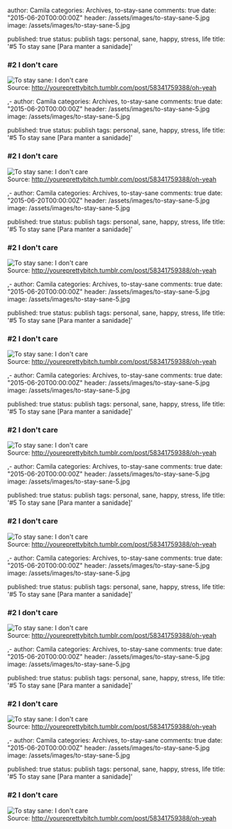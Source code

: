 
author: Camila
categories: Archives, to-stay-sane
comments: true
date: "2015-06-20T00:00:00Z"
header: /assets/images/to-stay-sane-5.jpg
image: /assets/images/to-stay-sane-5.jpg
 
published: true
status: publish
tags: personal, sane, happy, stress, life
title: '#5 To stay sane [Para manter a sanidade]'


<h3>#2 I don't care</h3>

<img title="To stay sane: I don't care" alt="To stay sane: I don't care" src="/assets/images/to-stay-sane-5.jpg" /><br>
Source: <a href="http://youreprettybitch.tumblr.com/post/58341759388/oh-yeah" target="_blank">http://youreprettybitch.tumblr.com/post/58341759388/oh-yeah</a><br>

,-
author: Camila
categories: Archives, to-stay-sane
comments: true
date: "2015-06-20T00:00:00Z"
header: /assets/images/to-stay-sane-5.jpg
image: /assets/images/to-stay-sane-5.jpg
 
published: true
status: publish
tags: personal, sane, happy, stress, life
title: '#5 To stay sane [Para manter a sanidade]'


<h3>#2 I don't care</h3>

<img title="To stay sane: I don't care" alt="To stay sane: I don't care" src="/assets/images/to-stay-sane-5.jpg" /><br>
Source: <a href="http://youreprettybitch.tumblr.com/post/58341759388/oh-yeah" target="_blank">http://youreprettybitch.tumblr.com/post/58341759388/oh-yeah</a><br>


,-
author: Camila
categories: Archives, to-stay-sane
comments: true
date: "2015-06-20T00:00:00Z"
header: /assets/images/to-stay-sane-5.jpg
image: /assets/images/to-stay-sane-5.jpg
 
published: true
status: publish
tags: personal, sane, happy, stress, life
title: '#5 To stay sane [Para manter a sanidade]'


<h3>#2 I don't care</h3>

<img title="To stay sane: I don't care" alt="To stay sane: I don't care" src="/assets/images/to-stay-sane-5.jpg" /><br>
Source: <a href="http://youreprettybitch.tumblr.com/post/58341759388/oh-yeah" target="_blank">http://youreprettybitch.tumblr.com/post/58341759388/oh-yeah</a><br>

,-
author: Camila
categories: Archives, to-stay-sane
comments: true
date: "2015-06-20T00:00:00Z"
header: /assets/images/to-stay-sane-5.jpg
image: /assets/images/to-stay-sane-5.jpg
 
published: true
status: publish
tags: personal, sane, happy, stress, life
title: '#5 To stay sane [Para manter a sanidade]'


<h3>#2 I don't care</h3>

<img title="To stay sane: I don't care" alt="To stay sane: I don't care" src="/assets/images/to-stay-sane-5.jpg" /><br>
Source: <a href="http://youreprettybitch.tumblr.com/post/58341759388/oh-yeah" target="_blank">http://youreprettybitch.tumblr.com/post/58341759388/oh-yeah</a><br>

,-
author: Camila
categories: Archives, to-stay-sane
comments: true
date: "2015-06-20T00:00:00Z"
header: /assets/images/to-stay-sane-5.jpg
image: /assets/images/to-stay-sane-5.jpg
 
published: true
status: publish
tags: personal, sane, happy, stress, life
title: '#5 To stay sane [Para manter a sanidade]'


<h3>#2 I don't care</h3>

<img title="To stay sane: I don't care" alt="To stay sane: I don't care" src="/assets/images/to-stay-sane-5.jpg" /><br>
Source: <a href="http://youreprettybitch.tumblr.com/post/58341759388/oh-yeah" target="_blank">http://youreprettybitch.tumblr.com/post/58341759388/oh-yeah</a><br>


,-
author: Camila
categories: Archives, to-stay-sane
comments: true
date: "2015-06-20T00:00:00Z"
header: /assets/images/to-stay-sane-5.jpg
image: /assets/images/to-stay-sane-5.jpg
 
published: true
status: publish
tags: personal, sane, happy, stress, life
title: '#5 To stay sane [Para manter a sanidade]'


<h3>#2 I don't care</h3>

<img title="To stay sane: I don't care" alt="To stay sane: I don't care" src="/assets/images/to-stay-sane-5.jpg" /><br>
Source: <a href="http://youreprettybitch.tumblr.com/post/58341759388/oh-yeah" target="_blank">http://youreprettybitch.tumblr.com/post/58341759388/oh-yeah</a><br>


,-
author: Camila
categories: Archives, to-stay-sane
comments: true
date: "2015-06-20T00:00:00Z"
header: /assets/images/to-stay-sane-5.jpg
image: /assets/images/to-stay-sane-5.jpg
 
published: true
status: publish
tags: personal, sane, happy, stress, life
title: '#5 To stay sane [Para manter a sanidade]'


<h3>#2 I don't care</h3>

<img title="To stay sane: I don't care" alt="To stay sane: I don't care" src="/assets/images/to-stay-sane-5.jpg" /><br>
Source: <a href="http://youreprettybitch.tumblr.com/post/58341759388/oh-yeah" target="_blank">http://youreprettybitch.tumblr.com/post/58341759388/oh-yeah</a><br>

,-
author: Camila
categories: Archives, to-stay-sane
comments: true
date: "2015-06-20T00:00:00Z"
header: /assets/images/to-stay-sane-5.jpg
image: /assets/images/to-stay-sane-5.jpg
 
published: true
status: publish
tags: personal, sane, happy, stress, life
title: '#5 To stay sane [Para manter a sanidade]'


<h3>#2 I don't care</h3>

<img title="To stay sane: I don't care" alt="To stay sane: I don't care" src="/assets/images/to-stay-sane-5.jpg" /><br>
Source: <a href="http://youreprettybitch.tumblr.com/post/58341759388/oh-yeah" target="_blank">http://youreprettybitch.tumblr.com/post/58341759388/oh-yeah</a><br>


,-
author: Camila
categories: Archives, to-stay-sane
comments: true
date: "2015-06-20T00:00:00Z"
header: /assets/images/to-stay-sane-5.jpg
image: /assets/images/to-stay-sane-5.jpg
 
published: true
status: publish
tags: personal, sane, happy, stress, life
title: '#5 To stay sane [Para manter a sanidade]'


<h3>#2 I don't care</h3>

<img title="To stay sane: I don't care" alt="To stay sane: I don't care" src="/assets/images/to-stay-sane-5.jpg" /><br>
Source: <a href="http://youreprettybitch.tumblr.com/post/58341759388/oh-yeah" target="_blank">http://youreprettybitch.tumblr.com/post/58341759388/oh-yeah</a><br>



